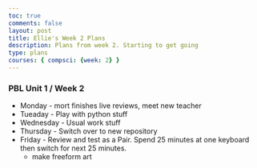```yaml
---
toc: true
comments: false
layout: post
title: Ellie's Week 2 Plans
description: Plans from week 2. Starting to get going 
type: plans
courses: { compsci: {week: 2} }
---
```


### PBL Unit 1 / Week 2
- Monday - mort finishes live reviews, meet new teacher 
- Tueaday - Play with python stuff 
- Wednesday - Usual work stuff 
- Thursday - Switch over to new repository 
- Friday - Review and test as a Pair. Spend 25 minutes at one keyboard then switch for next 25 minutes.
    - make freeform art

